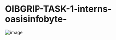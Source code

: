 # OIBGRIP-TASK-1-interns-oasisinfobyte-

![image](https://user-images.githubusercontent.com/120705615/216122017-3c3ec268-5f96-4ad4-a08a-9f2e0c426d7a.png)
